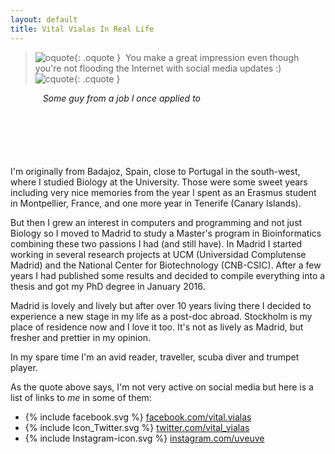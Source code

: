 ```yaml
---
layout: default
title: Vital Vialas In Real Life
---
```



 

> ![oquote]({{site.url}}/assets/img/openquote.svg){: .oquote } &nbsp;You make a great impression even though you're not flooding the Internet with social media updates :) &nbsp;	![cquote]({{site.url}}/assets/img/closequote.svg){: .cquote } 


<p style="text-align: right; margin-right: 200px; ">
<cite >Some guy from a job I once applied to</cite>
</p>

<p style="clear:both; margin-top: 100px;">
I'm originally from Badajoz, Spain, close to Portugal in the south-west, where I studied Biology at the University. Those were some sweet years including very nice
memories from the year I spent as an Erasmus student in Montpellier, France, and one more year in Tenerife (Canary Islands).
</p>
<p>But then I grew an interest in computers and programming and not just Biology so I moved to Madrid to study a Master's program
in Bioinformatics combining these two passions I had (and still have).
In Madrid I started working in several research projects at UCM (Universidad Complutense Madrid) and the National Center
for Biotechnology (CNB-CSIC). After a few years I had published some results and decided to compile everything into a 
thesis and got my PhD degree in January 2016. 
</p>
<p>
Madrid is lovely and lively but after over 10 years living there I decided to experience a new stage in my life as a post-doc abroad.
Stockholm is my place of residence now and I love it too. It's not as lively as Madrid, but fresher and prettier in my opinion.
</p>
<p>
In my spare time I'm an avid reader, traveller, scuba diver and trumpet player.
</p>
<p>
As the quote above says, I'm not very active on social media but here is a list of links to <i>me</i> in some of them:
</p>

<ul>
	<li>
<div style="display:inline clear:both" class="social-media-link">
	<span class="icon icon--facebook">{% include facebook.svg %} <a href='https://facebook.com/vital.vialas/' target="_blank"> facebook.com/vital.vialas</a></span>		
</div>
</li>
<li>
<div style="display:inline  clear:both" class="social-media-link" >
	<span class="icon icon--twitter">{% include Icon_Twitter.svg %} <a href='https://twitter.com/vital_vialas/' target="_blank"> twitter.com/vital_vialas</a></span>
</div>
</li>
<li>
<div style="display:inline  clear:both" class="social-media-link">
	<span class="icon icon--instagram">{% include Instagram-icon.svg %} <a href='https://www.instagram.com/uveuve/' target="_blank"> instagram.com/uveuve</a>
</span>
</div>
</li>
</ul>
